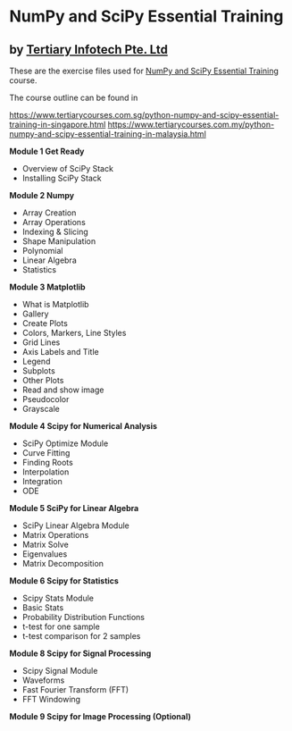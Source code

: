 # NumPy and SciPy Essential Training
## by [Tertiary Infotech Pte. Ltd](https://www.tertiarycourses.com.sg/)

These are the exercise files used for [NumPy and SciPy Essential Training](https://www.tertiarycourses.com.sg/python-numpy-and-scipy-essential-training-in-singapore.html) course. 

The course outline can be found in 

https://www.tertiarycourses.com.sg/python-numpy-and-scipy-essential-training-in-singapore.html
https://www.tertiarycourses.com.my/python-numpy-and-scipy-essential-training-in-malaysia.html

<p><strong>Module 1 Get Ready</strong></p>
<ul>
<li>Overview of SciPy Stack</li>
<li>Installing SciPy Stack</li>
</ul>
<p><strong>Module 2 Numpy</strong> </p>
<ul>
<li>Array Creation</li>
<li>Array Operations</li>
<li>Indexing &amp; Slicing&nbsp;</li>
<li>Shape Manipulation</li>
<li>Polynomial</li>
<li>Linear Algebra</li>
<li>Statistics</li>
</ul>
<p><strong>Module 3 Matplotlib</strong> </p>
<ul>
<li>What is Matplotlib</li>
<li>Gallery</li>
<li>Create Plots</li>
<li>Colors, Markers, Line Styles</li>
<li>Grid Lines</li>
<li>Axis Labels and Title</li>
<li>Legend</li>
<li>Subplots</li>
<li>Other Plots</li>
<li>Read and show image</li>
<li>Pseudocolor</li>
<li>Grayscale</li>
</ul>
<p><strong>Module 4 Scipy for Numerical Analysis</strong> </p>
<ul>
<li>SciPy Optimize Module</li>
<li>Curve Fitting</li>
<li>Finding Roots</li>
<li>Interpolation</li>
<li>Integration</li>
<li>ODE</li>
</ul>
<p><strong>Module 5 SciPy for Linear Algebra</strong> </p>
<ul>
<li>SciPy Linear Algebra Module</li>
<li>Matrix Operations</li>
<li>Matrix Solve&nbsp;</li>
<li>Eigenvalues</li>
<li>Matrix Decomposition</li>
</ul>
<p><strong>Module 6 Scipy for Statistics</strong> </p>
<ul>
<li>Scipy Stats Module&nbsp;</li>
<li>Basic Stats</li>
<li>Probability Distribution Functions</li>
<li>t-test for one sample</li>
<li>t-test comparison for 2 samples</li>
</ul>
<p><strong>Module 8 Scipy for Signal Processing</strong> </p>
<ul>
<li>Scipy Signal Module</li>
<li>Waveforms</li>
<li>Fast Fourier Transform (FFT)</li>
<li>FFT Windowing</li>
</ul>
<p><strong>Module 9 Scipy for Image Processing (Optional)</strong></p>
